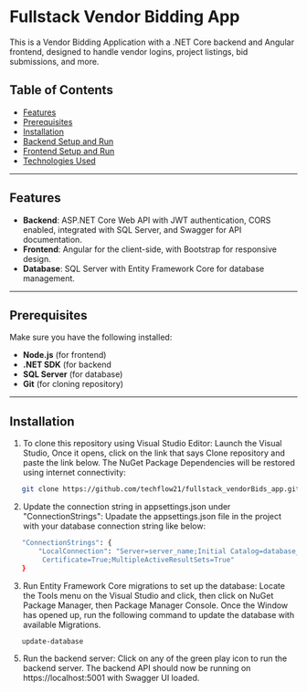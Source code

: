 # Fullstack Vendor Bidding App
This is a Vendor Bidding Application with a .NET Core backend and Angular frontend, designed to handle vendor logins, project listings, bid submissions, and more.

## Table of Contents

- [Features](#features)
- [Prerequisites](#prerequisites)
- [Installation](#installation)
- [Backend Setup and Run](#backend-setup-and-run)
- [Frontend Setup and Run](#frontend-setup-and-run)
- [Technologies Used](#technologies-used)

---

## Features

- **Backend**: ASP.NET Core Web API with JWT authentication, CORS enabled, integrated with SQL Server, and Swagger for API documentation.
- **Frontend**: Angular for the client-side, with Bootstrap for responsive design.
- **Database**: SQL Server with Entity Framework Core for database management.

---

## Prerequisites

Make sure you have the following installed:

- **Node.js** (for frontend)
- **.NET SDK** (for backend
- **SQL Server** (for database)
- **Git** (for cloning repository)

---

## Installation

1. To clone this repository using Visual Studio Editor:
Launch the Visual Studio, Once it opens, click on the link that says Clone repository and paste the link below. The NuGet Package Dependencies will be restored using internet connectivity:
```bash
   git clone https://github.com/techflow21/fullstack_vendorBids_app.git
```

2. Update the connection string in appsettings.json under "ConnectionStrings":
Upadate the appsettings.json file in the project with your database connection string like below:

```bash
   "ConnectionStrings": {
       "LocalConnection": "Server=server_name;Initial Catalog=database_name;Trusted_Connection=True;Trust Server   
        Certificate=True;MultipleActiveResultSets=True"
   }
```

3. Run Entity Framework Core migrations to set up the database:
Locate the Tools menu on the Visual Studio and click, then click on NuGet Package Manager, then Package Manager Console.
Once the Window has opened up, run the following command to update the database with available Migrations.
```bash
   update-database
```
5. Run the backend server:
Click on any of the green play icon to run the backend server.
The backend API should now be running on https://localhost:5001 with Swagger UI loaded.
